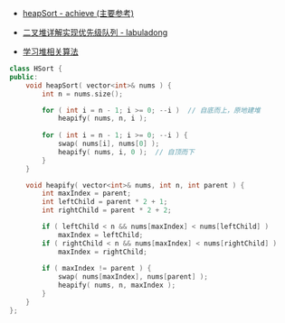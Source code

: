 - [heapSort - achieve (主要参考)](https://github.com/TheAlgorithms/C-Plus-Plus/blob/master/sorting/heap_sort.cpp)

- [二叉堆详解实现优先级队列 - labuladong](https://labuladong.gitbook.io/algo/shu-ju-jie-gou-xi-lie/er-cha-dui-xiang-jie-shi-xian-you-xian-ji-dui-lie#wu-zui-hou-zong-jie)

- [学习堆相关算法](https://blog.csdn.net/xiaolinnulidushu/article/details/104629479)

```cpp
class HSort {
public:
    void heapSort( vector<int>& nums ) {
        int n = nums.size();

        for ( int i = n - 1; i >= 0; --i )  // 自底而上，原地建堆
            heapify( nums, n, i );
        
        for ( int i = n - 1; i >= 0; --i ) {
            swap( nums[i], nums[0] );
            heapify( nums, i, 0 );  // 自顶而下
        }
    }

    void heapify( vector<int>& nums, int n, int parent ) {
        int maxIndex = parent;
        int leftChild = parent * 2 + 1;
        int rightChild = parent * 2 + 2;

        if ( leftChild < n && nums[maxIndex] < nums[leftChild] )
            maxIndex = leftChild;
        if ( rightChild < n && nums[maxIndex] < nums[rightChild] )
            maxIndex = rightChild;
        
        if ( maxIndex != parent ) {
            swap( nums[maxIndex], nums[parent] );
            heapify( nums, n, maxIndex );
        }
    }
};
```

